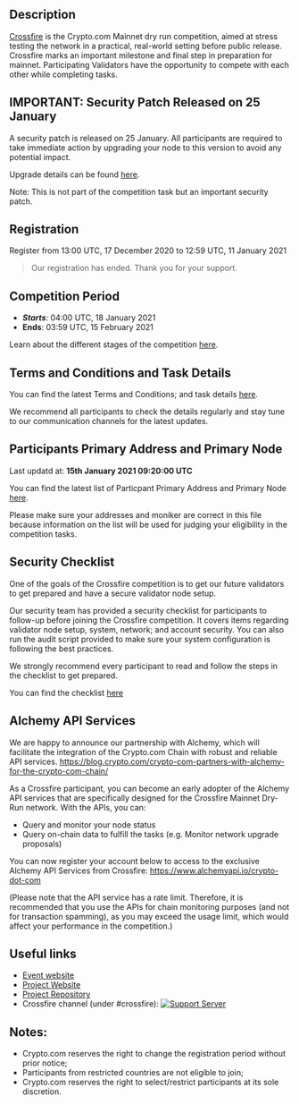 
## Description

[Crossfire](https://chain.crypto.com/crossfire) is the Crypto.com Mainnet dry run competition, aimed at stress testing the network in a practical, real-world setting before public release. Crossfire marks an important milestone and final step in preparation for mainnet. Participating Validators have the opportunity to compete with each other while completing tasks.

## IMPORTANT: Security Patch Released on 25 January

A security patch is released on 25 January. All participants are required to take immediate action by upgrading your node to this version to avoid any potential impact.

Upgrade details can be found [here](./security-patch-jan25).

Note: This is not part of the competition task but an important security patch.

## Registration

Register from 13:00 UTC, 17 December 2020 to 12:59 UTC, 11 January 2021

> Our registration has ended. Thank you for your support.

## Competition Period

- **_Starts_**: 04:00 UTC, 18 January 2021
- **Ends**: 03:59 UTC, 15 February 2021

Learn about the different stages of the competition [here](https://blog.crypto.com/crypto-com-chain-crossfire-mainnet-dry-run-details/).

## Terms and Conditions and Task Details

You can find the latest Terms and Conditions; and task details [here](https://blog.crypto.com/crypto-com-chain-crossfire-mainnet-dry-run-details/).

We recommend all participants to check the details regularly and stay tune to our communication channels for the latest updates.

## Participants Primary Address and Primary Node

Last updatd at: **15th January 2021 09:20:00 UTC**

You can find the latest list of Particpant Primary Address and Primary Node [here](./testnet-participants.json).

Please make sure your addresses and moniker are correct in this file because information on the list will be used for judging your eligibility in the competition tasks.

## Security Checklist

One of the goals of the Crossfire competition is to get our future validators to get prepared and have a secure validator node setup.

Our security team has provided a security checklist for participants to follow-up before joining the Crossfire competition. It covers items regarding validator node setup, system, network; and account security. You can also run the audit script provided to make sure your system configuration is following the best practices.

We strongly recommend every participant to read and follow the steps in the checklist to get prepared.

You can find the checklist [here](./assets/Crypto.com_Mainnet_Dry-run_Crossfire_Security_Checklist.pdf)

## Alchemy API Services

We are happy to announce our partnership with Alchemy, which will facilitate the integration of the Crypto.com Chain with robust and reliable API services. https://blog.crypto.com/crypto-com-partners-with-alchemy-for-the-crypto-com-chain/

As a Crossfire participant, you can become an early adopter of the Alchemy API services that are specifically designed for the Crossfire Mainnet Dry-Run network. With the APIs, you can:
- Query and monitor your node status
- Query on-chain data to fulfill the tasks (e.g. Monitor network upgrade proposals)

You can now register your account below to access to the exclusive Alchemy API Services from Crossfire: https://www.alchemyapi.io/crypto-dot-com

(Please note that the API service has a rate limit. Therefore, it is recommended that you use the APIs for chain monitoring purposes (and not for transaction spamming), as you may exceed the usage limit, which would affect your performance in the competition.)

## Useful links

- [Event website](https://chain.crypto.com/crossfire)
- [Project Website](http://chain.crypto.com/)
- [Project Repository](https://github.com/crypto-com/chain-main)
- Crossfire channel (under #crossfire): [![Support Server](https://img.shields.io/discord/783264383978569728.svg?color=7289da&label=Crypto.com-Chain&logo=discord&style=flat-square)](https://discord.gg/pahqHz26q4)

## Notes:

- Crypto.com reserves the right to change the registration period without prior notice;
- Participants from restricted countries are not eligible to join;
- Crypto.com reserves the right to select/restrict participants at its sole discretion.
